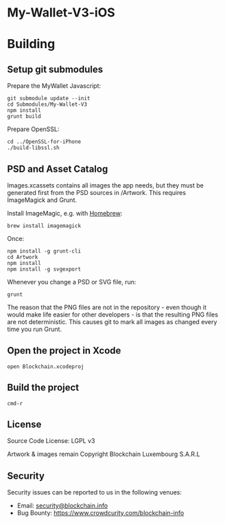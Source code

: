 # My-Wallet-V3-iOS


# Building

## Setup git submodules

Prepare the MyWallet Javascript:

    git submodule update --init
    cd Submodules/My-Wallet-V3
    npm install
    grunt build

Prepare OpenSSL:

    cd ../OpenSSL-for-iPhone  
    ./build-libssl.sh

## PSD and Asset Catalog

Images.xcassets contains all images the app needs, but they must be generated first from the PSD sources in /Artwork. This requires ImageMagick and Grunt.

Install ImageMagic, e.g. with [Homebrew](http://brew.sh):

    brew install imagemagick

Once:

    npm install -g grunt-cli
    cd Artwork
    npm install
    npm install -g svgexport
 
Whenever you change a PSD or SVG file, run: 
  
    grunt

The reason that the PNG files are not in the repository - even though it would make life easier for other developers - is that the resulting PNG files are not deterministic. This causes git to mark all images as changed every time you run Grunt. 

## Open the project in Xcode

    open Blockchain.xcodeproj

## Build the project

    cmd-r


## License

Source Code License: LGPL v3

Artwork & images remain Copyright Blockchain Luxembourg S.A.R.L

## Security

Security issues can be reported to us in the following venues:
* Email: security@blockchain.info
* Bug Bounty: https://www.crowdcurity.com/blockchain-info

